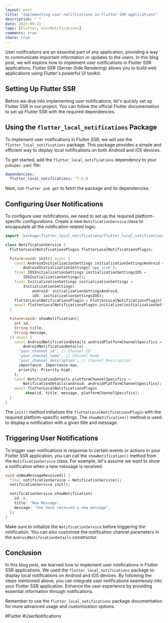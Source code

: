 ```yaml
---
layout: post
title: "Implementing user notifications in Flutter SSR applications"
description: " "
date: 2023-09-21
tags: [Flutter, UserNotifications]
comments: true
share: true
---
```


User notifications are an essential part of any application, providing a way to communicate important information or updates to the users. In this blog post, we will explore how to implement user notifications in Flutter SSR applications. Flutter SSR (Server-Side Rendering) allows you to build web applications using Flutter's powerful UI toolkit.

## Setting Up Flutter SSR 

Before we dive into implementing user notifications, let's quickly set up Flutter SSR in our project. You can follow the official Flutter documentation to set up Flutter SSR with the required dependencies.

## Using the `flutter_local_notifications` Package

To implement user notifications in Flutter SSR, we will use the `flutter_local_notifications` package. This package provides a simple and efficient way to display local notifications on both Android and iOS devices.

To get started, add the `flutter_local_notifications` dependency to your `pubspec.yaml` file:

```yaml
dependencies:
  flutter_local_notifications: ^5.0.0
```

Next, run `flutter pub get` to fetch the package and its dependencies.

## Configuring User Notifications

To configure user notifications, we need to set up the required platform-specific configurations. Create a new `NotificationService` class to encapsulate all the notification related logic:

```dart
import 'package:flutter_local_notifications/flutter_local_notifications.dart';

class NotificationService {
  FlutterLocalNotificationsPlugin flutterLocalNotificationsPlugin;

  Future<void> init() async {
    const AndroidInitializationSettings initializationSettingsAndroid =
        AndroidInitializationSettings('app_icon');
    final IOSInitializationSettings initializationSettingsIOS =
        IOSInitializationSettings();
    final InitializationSettings initializationSettings =
        InitializationSettings(
            android: initializationSettingsAndroid,
            iOS: initializationSettingsIOS);
    flutterLocalNotificationsPlugin = FlutterLocalNotificationsPlugin();
    await flutterLocalNotificationsPlugin.initialize(initializationSettings);
  }

  Future<void> showNotification({
    int id,
    String title,
    String message,
  }) async {
    const AndroidNotificationDetails androidPlatformChannelSpecifics =
        AndroidNotificationDetails(
      'your_channel_id', // Channel ID
      'your_channel_name', // Channel Name
      'your_channel_description', // Channel Description
      importance: Importance.max,
      priority: Priority.high,
    );
    const NotificationDetails platformChannelSpecifics =
        NotificationDetails(android: androidPlatformChannelSpecifics);
    await flutterLocalNotificationsPlugin
        .show(id, title, message, platformChannelSpecifics);
  }
}
```

The `init()` method initializes the `flutterLocalNotificationsPlugin` with the required platform-specific settings. The `showNotification()` method is used to display a notification with a given title and message. 

## Triggering User Notifications

To trigger user notifications in response to certain events or actions in your Flutter SSR application, you can call the `showNotification()` method from the `NotificationService` class. For example, let's assume we want to show a notification when a new message is received:

```dart
void onNewMessageReceived() {
  final notificationService = NotificationService();
  notificationService.init();

  notificationService.showNotification(
    id: 0,
    title: 'New Message',
    message: 'You have received a new message',
  );
}
```

Make sure to initialize the `NotificationService` before triggering the notification. You can also customize the notification channel parameters in the `AndroidNotificationDetails` constructor.

## Conclusion

In this blog post, we learned how to implement user notifications in Flutter SSR applications. We used the `flutter_local_notifications` package to display local notifications on Android and iOS devices. By following the steps mentioned above, you can integrate user notifications seamlessly into your Flutter SSR application. Enhance the user experience by providing essential information through notifications.

Remember to use the `flutter_local_notifications` package documentation for more advanced usage and customization options.

#Flutter #UserNotifications